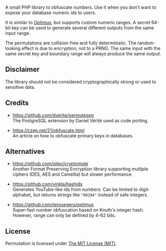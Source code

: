 A small PHP library to obfuscate numbers. Use it when you don't want to expose your database numeric ids to users.

It is similar to [Optimus](https://github.com/jenssegers/optimus), but supports custom numeric ranges. A secret 64-bit key can be used to generate several different outputs from the same input range.

The permutations are collision-free and fully deterministic. The random-looking effect is due to encryption, not to a PRNG. The same input with the same secret key and boundary range will always produce the same output.

## Disclaimer

The library should not be considered cryptographically strong or used to sensitive data.

## Credits

* https://github.com/dverite/permuteseq \
The PostgreSQL extension by Daniel Vérité used as code porting.

* https://czep.net/21/obfuscate.html \
An article on how to obfuscate primary keys in databases.

## Alternatives

* https://github.com/ioleo/cryptomute \
Another Format Preserving Encryption library supporting multiple ciphers (DES, AES and Camellia) but slower performance.

* https://github.com/vinkla/hashids \
Generates YouTube-like ids from numbers. Can be limited to digit-alphabet, but returns strings like `"09284"` instead of safe integers.

* https://github.com/jenssegers/optimus \
Super-fast number obfuscation based on Knuth's integer hash. However, range can only be defined by 4-62 bits.

## License

Permutation is licensed under [The MIT License (MIT)](LICENSE).
